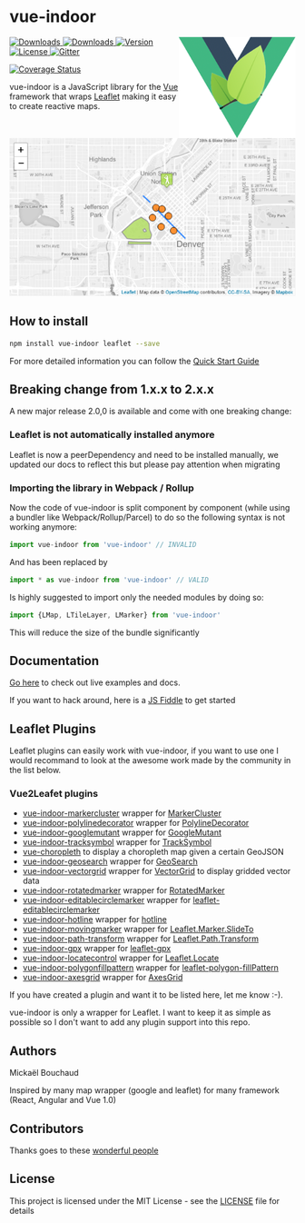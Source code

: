 # vue-indoor

<img align="right" height="178" title="vue-indoor Limit logo" src="docs/logo.png">

<a href="https://travis-ci.org/mudin/vue-indoor">
  <img src="https://travis-ci.org/mudin/vue-indoor.svg?branch=master" alt="Downloads">
</a>
<a href="https://www.npmjs.com/package/vue-indoor">
  <img src="https://img.shields.io/npm/dt/vue-indoor.svg" alt="Downloads">
</a>
<a href="https://www.npmjs.com/package/vue-indoor">
  <img src="https://img.shields.io/npm/v/vue-indoor.svg" alt="Version">
</a>
<a href="https://www.npmjs.com/package/vue-indoor">
  <img src="https://img.shields.io/npm/l/vue-indoor.svg" alt="License">
</a>
<a href="https://gitter.im/vue-indoor/Lobby?utm_source=badge&utm_medium=badge&utm_campaign=pr-badge&utm_content=badge">
  <img src="https://badges.gitter.im/vue-indoor/Lobby.svg" alt="Gitter">
</a>

[![Coverage Status](https://coveralls.io/repos/github/mudin/vue-indoor/badge.svg?branch=master)](https://coveralls.io/github/mudin/vue-indoor?branch=master)

vue-indoor is a JavaScript library for the [Vue](https://vuejs.org/) framework that wraps [Leaflet](http://leafletjs.com/) making it easy to create reactive maps.

![Image of Map](docs/vue2leaflet-example.png)

## How to install

``` bash
npm install vue-indoor leaflet --save
```

For more detailed information you can follow the [Quick Start Guide](https://korigan.github.io/vue-indoor/#/quickstart.md)

## Breaking change from 1.x.x to 2.x.x

A new major release 2.0,0 is available and come with one breaking change:

### Leaflet is not automatically installed anymore

Leaflet is now a peerDependency and need to be installed manually, we updated our docs to reflect this but please pay attention when migrating

### Importing the library in Webpack / Rollup

Now the code of vue-indoor is split component by component (while using a bundler like Webpack/Rollup/Parcel) to do so the following syntax is not working anymore:

```javascript
import vue-indoor from 'vue-indoor' // INVALID
```

And has been replaced by

```javascript
import * as vue-indoor from 'vue-indoor' // VALID
```

Is highly suggested to import only the needed modules by doing so:

```javascript
import {LMap, LTileLayer, LMarker} from 'vue-indoor'
```

This will reduce the size of the bundle significantly

## Documentation

[Go here](https://korigan.github.io/vue-indoor/) to check out live examples and docs.

If you want to hack around, here is a [JS Fiddle](https://jsfiddle.net/Boumi/k04zpLx9/) to get started

## Leaflet Plugins

Leaflet plugins can easily work with vue-indoor, if you want to use one I would recommand to look at the awesome work made by the community in the list below.

### Vue2Leafet plugins

* [vue-indoor-markercluster](https://github.com/jperelli/vue-indoor-markercluster) wrapper for [MarkerCluster](https://github.com/Leaflet/Leaflet.markercluster)
* [vue-indoor-polylinedecorator](https://github.com/jperelli/vue-indoor-polylinedecorator) wrapper for [PolylineDecorator](https://github.com/bbecquet/Leaflet.PolylineDecorator)
* [vue-indoor-googlemutant](https://github.com/jperelli/vue-indoor-googlemutant) wrapper for [GoogleMutant](https://gitlab.com/IvanSanchez/Leaflet.GridLayer.GoogleMutant)
* [vue-indoor-tracksymbol](https://github.com/ais-one/vue-indoor-tracksymbol) wrapper for [TrackSymbol](https://github.com/lethexa/leaflet-tracksymbol)
* [vue-choropleth](https://github.com/voluntadpear/vue-choropleth) to display a choropleth map given a certain GeoJSON
* [vue-indoor-geosearch](https://github.com/fega/vue-indoor-geosearch) wrapper for [GeoSearch](https://github.com/smeijer/leaflet-geosearch)
* [vue-indoor-vectorgrid](https://github.com/tesselo/vue-indoor-vectorgrid) wrapper for [VectorGrid](https://github.com/Leaflet/Leaflet.VectorGrid) to display gridded vector data
* [vue-indoor-rotatedmarker](https://github.com/imudin/vue-indoor-rotatedmarker) wrapper for [RotatedMarker](https://github.com/bbecquet/Leaflet.RotatedMarker)
* [vue-indoor-editablecirclemarker](https://github.com/cualbondi/vue-indoor-editablecirclemarker) wrapper for [leaflet-editablecirclemarker](https://github.com/cualbondi/leaflet-editablecirclemarker)
* [vue-indoor-hotline](https://github.com/ikmolbo/vue-indoor-hotline) wrapper for [hotline](https://github.com/iosphere/Leaflet.hotline)
* [vue-indoor-movingmarker](https://github.com/LouisMazel/vue-indoor-movingmarker) wrapper for [Leaflet.Marker.SlideTo](https://gitlab.com/IvanSanchez/Leaflet.Marker.SlideTo)
* [vue-indoor-path-transform](https://github.com/imudin/vue-indoor-path-transform) wrapper for [Leaflet.Path.Transform ](https://github.com/w8r/Leaflet.Path.Transform)
* [vue-indoor-gpx](https://github.com/tdcook/vue-indoor-gpx) wrapper for [leaflet-gpx](https://github.com/mpetazzoni/leaflet-gpx)
* [vue-indoor-locatecontrol](https://github.com/vUdav/vue-indoor-locatecontrol) wrapper for [Leaflet.Locate](https://github.com/domoritz/leaflet-locatecontrol)
* [vue-indoor-polygonfillpattern](https://github.com/guillaumejounel/vue-indoor-polygonfillpattern) wrapper for [leaflet-polygon-fillPattern](https://github.com/lwsu/leaflet-polygon-fillPattern)
* [vue-indoor-axesgrid](https://github.com/imudin/vue-indoor-axesgrid) wrapper for [AxesGrid](https://github.com/mudin/Leaflet.AxesGrid)

If you have created a plugin and want it to be listed here, let me know :-).

vue-indoor is only a wrapper for Leaflet. I want to keep it as simple as possible so I don't want to add any plugin support into this repo.

## Authors

Mickaël Bouchaud

Inspired by many map wrapper (google and leaflet) for many framework (React, Angular and Vue 1.0)

## Contributors

Thanks goes to these [wonderful people](https://github.com/mudin/vue-indoor/contributors)

## License

This project is licensed under the MIT License - see the [LICENSE](LICENSE) file for details
